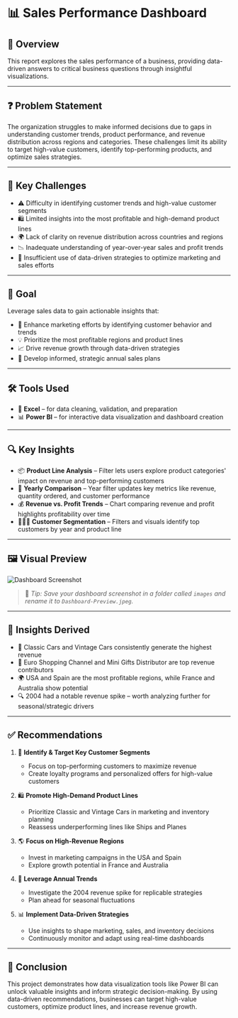 # 📊 Sales Performance Dashboard

## 📌 Overview  
This report explores the sales performance of a business, providing data-driven answers to critical business questions through insightful visualizations.

---

## ❓ Problem Statement  
The organization struggles to make informed decisions due to gaps in understanding customer trends, product performance, and revenue distribution across regions and categories. These challenges limit its ability to target high-value customers, identify top-performing products, and optimize sales strategies.

---

## 🚧 Key Challenges  
- ⚠️ Difficulty in identifying customer trends and high-value customer segments  
- 🛍️ Limited insights into the most profitable and high-demand product lines  
- 🌍 Lack of clarity on revenue distribution across countries and regions  
- 📉 Inadequate understanding of year-over-year sales and profit trends  
- 🤖 Insufficient use of data-driven strategies to optimize marketing and sales efforts  

---

## 🎯 Goal  
Leverage sales data to gain actionable insights that:  
- 🎯 Enhance marketing efforts by identifying customer behavior and trends  
- 💡 Prioritize the most profitable regions and product lines  
- 📈 Drive revenue growth through data-driven strategies  
- 🧠 Develop informed, strategic annual sales plans  

---

## 🛠 Tools Used  
- 🧮 **Excel** – for data cleaning, validation, and preparation  
- 📊 **Power BI** – for interactive data visualization and dashboard creation  

---

## 🔍 Key Insights  
- 📦 **Product Line Analysis** – Filter lets users explore product categories' impact on revenue and top-performing customers  
- 📅 **Yearly Comparison** – Year filter updates key metrics like revenue, quantity ordered, and customer performance  
- 💰 **Revenue vs. Profit Trends** – Chart comparing revenue and profit highlights profitability over time  
- 🧑‍🤝‍🧑 **Customer Segmentation** – Filters and visuals identify top customers by year and product line  

---

## 🖼️ Visual Preview  
![Dashboard Screenshot](images/Dashboard-Preview.jpeg)  
> 📌 *Tip: Save your dashboard screenshot in a folder called `images` and rename it to `Dashboard-Preview.jpeg`.*

---

## 🧠 Insights Derived  
- 🚗 Classic Cars and Vintage Cars consistently generate the highest revenue  
- 🧾 Euro Shopping Channel and Mini Gifts Distributor are top revenue contributors  
- 🌍 USA and Spain are the most profitable regions, while France and Australia show potential  
- 🔍 2004 had a notable revenue spike – worth analyzing further for seasonal/strategic drivers  

---

## ✅ Recommendations  
1. 🎯 **Identify & Target Key Customer Segments**  
   - Focus on top-performing customers to maximize revenue  
   - Create loyalty programs and personalized offers for high-value customers  

2. 🛍️ **Promote High-Demand Product Lines**  
   - Prioritize Classic and Vintage Cars in marketing and inventory planning  
   - Reassess underperforming lines like Ships and Planes  

3. 🌎 **Focus on High-Revenue Regions**  
   - Invest in marketing campaigns in the USA and Spain  
   - Explore growth potential in France and Australia  

4. 📆 **Leverage Annual Trends**  
   - Investigate the 2004 revenue spike for replicable strategies  
   - Plan ahead for seasonal fluctuations  

5. 📊 **Implement Data-Driven Strategies**  
   - Use insights to shape marketing, sales, and inventory decisions  
   - Continuously monitor and adapt using real-time dashboards  

---

## 🧾 Conclusion  
This project demonstrates how data visualization tools like Power BI can unlock valuable insights and inform strategic decision-making. By using data-driven recommendations, businesses can target high-value customers, optimize product lines, and increase revenue growth.


